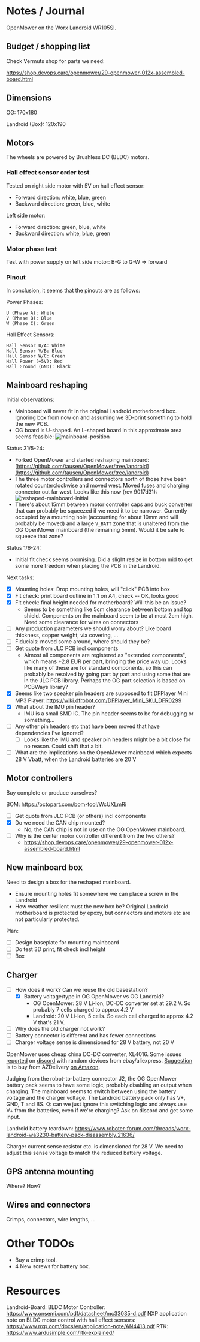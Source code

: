 # Notes / Journal

OpenMower on the Worx Landroid WR105SI.

## Budget / shopping list

Check Vermuts shop for parts we need:

https://shop.devops.care/openmower/29-openmower-012x-assembled-board.html

## Dimensions
OG: 170x180

Landroid (Box): 120x190

## Motors

The wheels are powered by Brushless DC (BLDC) motors. 

### Hall effect sensor order test

Tested on right side motor with 5V on hall effect sensor:

- Forward direction: white, blue, green
- Backward direction: green, blue, white

Left side motor: 

- Forward direction: green, blue, white
- Backward direction: white, blue, green

### Motor phase test

Test with power supply on left side motor: B-G to G-W => forward

### Pinout

In conclusion, it seems that the pinouts are as follows:

Power Phases:

    U (Phase A): White
    V (Phase B): Blue
    W (Phase C): Green

Hall Effect Sensors:

    Hall Sensor U/A: White
    Hall Sensor V/B: Blue
    Hall Sensor W/C: Green
    Hall Power (+5V): Red
    Hall Ground (GND): Black

## Mainboard reshaping

Initial observations:

- Mainboard will never fit in the original Landroid motherboard box. Ignoring box from now on and assuming we 3D-print something to hold the new PCB.
- OG board is U-shaped. An L-shaped board in this approximate area seems feasible:
  ![mainboard-position](photos/mainboard-position.jpg)

Status 31/5-24:

- Forked OpenMower and started reshaping mainboard: [https://github.com/tausen/OpenMower/tree/landroid](https://github.com/tausen/OpenMower/tree/landroid)
- The three motor controllers and connectors north of those have been rotated counterclockwise and moved west. Moved fuses and charging connector out far west. Looks like this now (rev 9017d31):
  ![reshaped-mainboard-initial](photos/reshaped-mainboard-initial.png)
- There's about 15mm between motor controller caps and buck converter that can probably be squeezed if we need it to be narrower. Currently occupied by a mounting hole (accounting for about 10mm and will probably be moved) and a large `V_BATT` zone that is unaltered from the OG OpenMower mainboard (the remaining 5mm). Would it be safe to squeeze that zone?

Status 1/6-24:

- Initial fit check seems promising. Did a slight resize in bottom mid to get some more freedom when placing the PCB in the Landroid.

Next tasks:

- [x] Mounting holes: Drop mounting holes, will "click" PCB into box
- [x] Fit check: print board outline in 1:1 on A4, check -- OK, looks good
- [x] Fit check: final height needed for motherboard? Will this be an issue?
  - Seems to be something like 5cm clearance between bottom and top shield. Components on the mainboard seem to be at most 2cm high. Need some clearance for wires on connectors
- [ ] Any production parameters we should worry about? Like board thickness, copper weight, via covering, ...
- [ ] Fiducials: moved some around, where should they be?
- [ ] Get quote from JLC PCB incl components
  - Almost all components are registered as "extended components", which means +2.8 EUR per part, bringing the price way up. Looks like many of these are for standard components, so this can probably be resolved by going part by part and using some that are in the JLC PCB library. Perhaps the OG part selection is based on PCBWays library?
- [x] Seems like two speaker pin headers are supposed to fit DFPlayer Mini MP3 Player: https://wiki.dfrobot.com/DFPlayer_Mini_SKU_DFR0299
- [x] What about the IMU pin header?
  - IMU is a small SMD IC. The pin header seems to be for debugging or something...
- [ ] Any other pin headers etc that have been moved that have dependencies I've ignored?
  - [ ] Looks like the IMU and speaker pin headers might be a bit close for no reason. Could shift that a bit.
- [ ] What are the implications on the OpenMower mainboard which expects 28 V Vbatt, when the Landroid batteries are 20 V

## Motor controllers

Buy complete or produce ourselves?

BOM: https://octopart.com/bom-tool/WcUXLmRi

- [ ] Get quote from JLC PCB (or others) incl components
- [x] Do we need the CAN chip mounted?
  - No, the CAN chip is not in use on the OG OpenMower mainboard.
- [ ] Why is the center motor controller different from the two others?
  - https://shop.devops.care/openmower/29-openmower-012x-assembled-board.html 

## New mainboard box

Need to design a box for the reshaped mainboard.

- Ensure mounting holes fit somewhere we can place a screw in the Landroid
- How weather resilient must the new box be? Original Landroid motherboard is protected by epoxy, but connectors and motors etc are not particularly protected.

Plan:

- [ ] Design baseplate for mounting mainboard
- [ ] Do test 3D print, fit check incl height
- [ ] Box

## Charger

- [ ] How does it work? Can we reuse the old basestation?
  - [x] Battery voltage/type in OG OpenMower vs OG Landroid?
    - OG OpenMower: 28 V Li-Ion, DC-DC converter set at 29.2 V. So probably 7 cells charged to approx 4.2 V
    - Landroid: 20 V Li-Ion, 5 cells. So each cell charged to approx 4.2 V that's 21 V. 
- [ ] Why does the old charger not work?
- [ ] Battery connector is different and has fewer connections
- [ ] Charger voltage sense is dimensioned for 28 V battery, not 20 V

OpenMower uses cheap china DC-DC converter, XL4016. Some issues [reported](https://discord.com/channels/958476543846412329/961803746399101008/1209589195589423214) on [discord](https://discord.com/channels/958476543846412329/961803746399101008/1250042767137308784) with random devices from ebay/aliexpress. [Suggestion](https://discord.com/channels/958476543846412329/961803746399101008/1250706216867332207) is to buy from AZDelivery [on Amazon](https://www.amazon.de/gp/aw/d/B086W79QQ8).

Judging from the robot-to-battery connector J2, the OG OpenMower battery pack seems to have some logic, probably disabling an output when charging. The mainboard seems to switch between using the battery voltage and the charger voltage. The Landroid battery pack only has V+, GND, T and BS. Q: can we just ignore this switching logic and always use V+ from the batteries, even if we're charging? Ask on discord and get some input.

Landroid battery teardown: https://www.roboter-forum.com/threads/worx-landroid-wa3230-battery-pack-disassembly.21636/

Charger current sense resistor etc. is dimensioned for 28 V. We need to adjust this sense voltage to match the reduced battery voltage.

## GPS antenna mounting

Where? How?

## Wires and connectors

Crimps, connectors, wire lengths, ...

# Other TODOs

- Buy a crimp tool.
- 4 New screws for battery box.

# Resources
Landroid-Board: BLDC Motor Controller: https://www.onsemi.com/pdf/datasheet/mc33035-d.pdf
NXP application note on BLDC motor control with hall effect sensors: https://www.nxp.com/docs/en/application-note/AN4413.pdf
RTK: https://www.ardusimple.com/rtk-explained/
